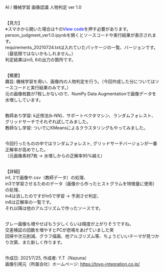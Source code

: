 AI / 機械学習 画像認識 人物判定 ver 1.0<br><br>

【見方】<br>
※スマホから開いた場合は↑の<span style="color: blue;">View code</span>を押す必要があります。<br>
person_judgment_ver1.0.ipynbを開くとソースコードや実行結果が表示されます。<br>
requirements_20210724.txtは入れていたパッケージの一覧、バージョンです。（最低限ではないかもしれません。）<br>
判定結果はin5, 6の出力の箇所です。<br><br>

【概要】<br>
趣旨: 機械学習を用い、画像内の人物判定を行う。（今回作成した分についてはソースコードと実行結果のみです。）<br>
元の画像枚数が7枚しかないので、NumPy Data Augmentationで画像データを水増ししています。<br><br>

教師あり学習: k近傍法(k-NN)、サポートベクタマシン、ランダムフォレスト、グリッドサーチでそれぞれ試してみました。<br>
教師なし学習: ついでにKMeansによるクラスタリングもやってみました。<br><br>

今回行ったものの中ではランダムフォレスト, グリッドサーチバージョンが一番正解率が高めでした。<br>
（元画像素材7枚 → 水増しからの正解率95%越え）<br><br>

【詳細】<br>
in1, 2で画像や.csv（教師データ）の処理、<br>
in3で学習させるためのデータ（画像から作ったヒストグラムを特徴量に使用）の処理、<br>
in4は消したのですがin5で学習 → 予測させ判定、<br>
in6は正解率の一覧です。<br>
それ以降は他のアルゴリズムで作ったソースです。<br><br>

グレー画像も増やせばもう少しくらいは精度が上がりそうですね。<br>
交差検証の回数を増やすとPCが悲鳴をあげていました笑<br>
回帰や次元削減、グラフ描画、他アルゴリズム等、ちょうどいいテーマが見つかり次第、また新しく作ります。<br><br>

作成日: 2021/7/25, 作成者: Y.T（Nazuna）<br>
画像引用元（所属会社）ホームページ: https://toyo-integration.co.jp/
